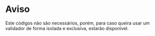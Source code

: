 # Aviso

Este códigos não são necessários, porém, para caso queira usar um validador de forma isolada e exclusiva, estarão disponível.
